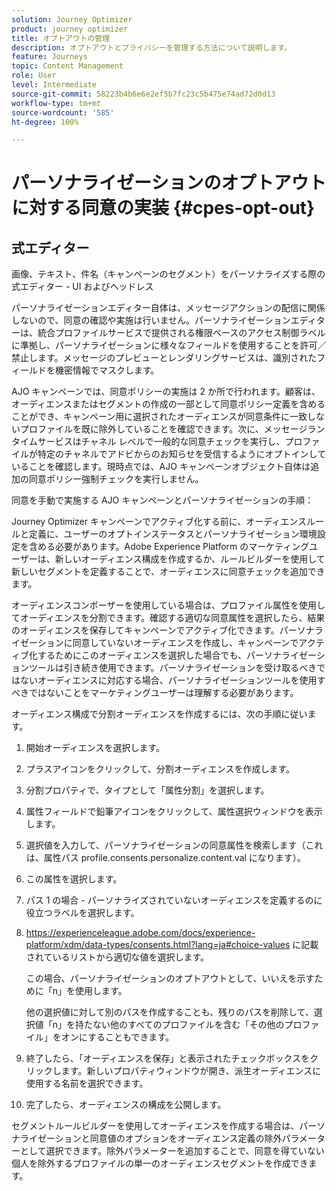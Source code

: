 ```yaml
---
solution: Journey Optimizer
product: journey optimizer
title: オプトアウトの管理
description: オプトアウトとプライバシーを管理する方法について説明します。
feature: Journeys
topic: Content Management
role: User
level: Intermediate
source-git-commit: 58223b4b6e6e2ef5b7fc23c5b475e74ad72d0d13
workflow-type: tm+mt
source-wordcount: '585'
ht-degree: 100%

---
```


# パーソナライゼーションのオプトアウトに対する同意の実装 {#cpes-opt-out}


## 式エディター

画像、テキスト、件名（キャンペーンのセグメント）をパーソナライズする際の式エディター - UI およびヘッドレス

パーソナライゼーションエディター自体は、メッセージアクションの配信に関係しないので、同意の確認や実施は行いません。パーソナライゼーションエディターは、統合プロファイルサービスで提供される権限ベースのアクセス制御ラベルに準拠し、パーソナライゼーションに様々なフィールドを使用することを許可／禁止します。メッセージのプレビューとレンダリングサービスは、識別されたフィールドを機密情報でマスクします。

AJO キャンペーンでは、同意ポリシーの実施は 2 か所で行われます。顧客は、オーディエンスまたはセグメントの作成の一部として同意ポリシー定義を含めることができ、キャンペーン用に選択されたオーディエンスが同意条件に一致しないプロファイルを既に除外していることを確認できます。次に、メッセージランタイムサービスはチャネル レベルで一般的な同意チェックを実行し、プロファイルが特定のチャネルでアドビからのお知らせを受信するようにオプトインしていることを確認します。現時点では、AJO キャンペーンオブジェクト自体は追加の同意ポリシー強制チェックを実行しません。

同意を手動で実施する AJO キャンペーンとパーソナライゼーションの手順：

Journey Optimizer キャンペーンでアクティブ化する前に、オーディエンスルールと定義に、ユーザーのオプトインステータスとパーソナライゼーション環境設定を含める必要があります。Adobe Experience Platform のマーケティングユーザーは、新しいオーディエンス構成を作成するか、ルールビルダーを使用して新しいセグメントを定義することで、オーディエンスに同意チェックを追加できます。

オーディエンスコンポーザーを使用している場合は、プロファイル属性を使用してオーディエンスを分割できます。確認する適切な同意属性を選択したら、結果のオーディエンスを保存してキャンペーンでアクティブ化できます。パーソナライゼーションに同意していないオーディエンスを作成し、キャンペーンでアクティブ化するためにこのオーディエンスを選択した場合でも、パーソナライゼーションツールは引き続き使用できます。パーソナライゼーションを受け取るべきではないオーディエンスに対応する場合、パーソナライゼーションツールを使用すべきではないことをマーケティングユーザーは理解する必要があります。

オーディエンス構成で分割オーディエンスを作成するには、次の手順に従います。

1. 開始オーディエンスを選択します。

1. プラスアイコンをクリックして、分割オーディエンスを作成します。

1. 分割プロパティで、タイプとして「属性分割」を選択します。

1. 属性フィールドで鉛筆アイコンをクリックして、属性選択ウィンドウを表示します。

1. 選択値を入力して、パーソナライゼーションの同意属性を検索します（これは、属性パス profile.consents.personalize.content.val になります）。

1. この属性を選択します。

1. パス 1 の場合 - パーソナライズされていないオーディエンスを定義するのに役立つラベルを選択します。

1. https://experienceleague.adobe.com/docs/experience-platform/xdm/data-types/consents.html?lang=ja#choice-values に記載されているリストから適切な値を選択します。

   この場合、パーソナライゼーションのオプトアウトとして、いいえを示すために「n」を使用します。

   他の選択値に対して別のパスを作成することも、残りのパスを削除して、選択値「n」を持たない他のすべてのプロファイルを含む「その他のプロファイル」をオンにすることもできます。

1. 終了したら、「オーディエンスを保存」と表示されたチェックボックスをクリックします。新しいプロパティウィンドウが開き、派生オーディエンスに使用する名前を選択できます。

1. 完了したら、オーディエンスの構成を公開します。

セグメントルールビルダーを使用してオーディエンスを作成する場合は、パーソナライゼーションと同意値のオプションをオーディエンス定義の除外パラメーターとして選択できます。除外パラメーターを追加することで、同意を得ていない個人を除外するプロファイルの単一のオーディエンスセグメントを作成できます。
